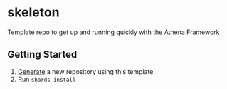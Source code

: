 # skeleton

Template repo to get up and running quickly with the Athena Framework

## Getting Started

1. [Generate](https://github.com/athena-framework/skeleton/generate) a new repository using this template.
1. Run `shards install`
